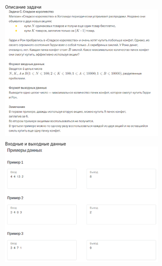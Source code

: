 Описание задачи
![alt text](description.png "Описанние задачи")

Входные и выходные данные
![alt text](output.png "Описанние")
